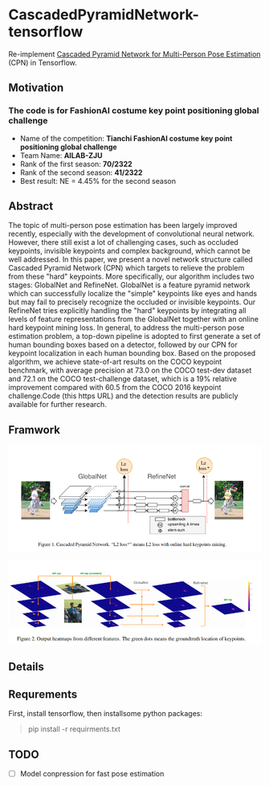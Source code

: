 # CascadedPyramidNetwork-tensorflow

Re-implement [Cascaded Pyramid Network for Multi-Person Pose Estimation](https://arxiv.org/abs/1711.07319) (CPN) in Tensorflow.

## Motivation

### **The code is for FashionAI costume key point positioning global challenge**
- Name of the competition: **Tianchi FashionAI costume key point positioning global challenge**
- Team Name: **AILAB-ZJU**
- Rank of the first season: **70/2322**
- Rank of the second season: **41/2322**
- Best result: NE = 4.45% for the second season

## Abstract

The topic of multi-person pose estimation has been largely improved recently, especially with the development of convolutional neural network. However, there still exist a lot of challenging cases, such as occluded keypoints, invisible keypoints and complex background, which cannot be well addressed. In this paper, we present a novel network structure called Cascaded Pyramid Network (CPN) which targets to relieve the problem from these "hard" keypoints. More specifically, our algorithm includes two stages: GlobalNet and RefineNet. GlobalNet is a feature pyramid network which can successfully localize the "simple" keypoints like eyes and hands but may fail to precisely recognize the occluded or invisible keypoints. Our RefineNet tries explicitly handling the "hard" keypoints by integrating all levels of feature representations from the GlobalNet together with an online hard keypoint mining loss. In general, to address the multi-person pose estimation problem, a top-down pipeline is adopted to first generate a set of human bounding boxes based on a detector, followed by our CPN for keypoint localization in each human bounding box. Based on the proposed algorithm, we achieve state-of-art results on the COCO keypoint benchmark, with average precision at 73.0 on the COCO test-dev dataset and 72.1 on the COCO test-challenge dataset, which is a 19% relative improvement compared with 60.5 from the COCO 2016 keypoint challenge.Code (this https URL) and the detection results are publicly available for further research.

## Framwork

![framwork1](framwork1.png)

![framwork2](framwork2.png)

## Details

## Requrements

First, install tensorflow, then installsome python packages:

>pip install -r requirments.txt

## TODO

- [ ] Model conpression for fast pose estimation




